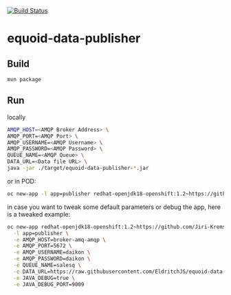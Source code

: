 [![Build Status](https://travis-ci.org/EldritchJS/equoid-data-publisher.svg?branch=master)](https://travis-ci.org/EldritchJS/equoid-data-publisher)

# equoid-data-publisher

## Build

`mvn package`

## Run

locally

```bash
AMQP_HOST=<AMQP Broker Address> \
AMQP_PORT=<AMQP Port> \
AMQP_USERNAME=<AMQP Username> \
AMQP_PASSWORD=<AMQP Password> \
QUEUE_NAME=<AMQP Queue> \
DATA_URL=<Data file URL> \
java -jar ./target/equoid-data-publisher-*.jar
```

or in POD:
```bash
oc new-app -l app=publisher redhat-openjdk18-openshift:1.2~https://github.com/Jiri-Kremser/equoid-data-publisher
```

in case you want to tweak some default parameters or debug the app, here is a tweaked example:

```bash
oc new-app redhat-openjdk18-openshift:1.2~https://github.com/Jiri-Kremser/equoid-data-publisher \
  -l app=publisher \
  -e AMQP_HOST=broker-amq-amqp \
  -e AMQP_PORT=5672 \
  -e AMQP_USERNAME=daikon \
  -e AMQP_PASSWORD=daikon \
  -e QUEUE_NAME=salesq \
  -e DATA_URL=https://raw.githubusercontent.com/EldritchJS/equoid-data-publisher/master/data/LiquorNames.txt \
  -e JAVA_DEBUG=true \
  -e JAVA_DEBUG_PORT=9009
```
